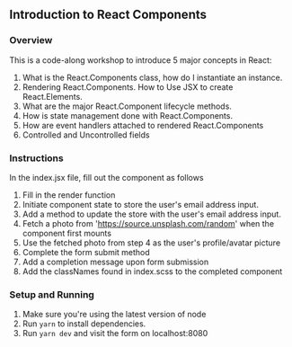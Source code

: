 ## Introduction to React Components ##

### Overview ###
This is a code-along workshop to introduce 5 major concepts in React:
1. What is the React.Components class, how do I instantiate an instance.
2. Rendering React.Components. How to  Use JSX to create React.Elements.
3. What are the major React.Component lifecycle methods.
4. How is state management done with React.Components.
5. How are event handlers attached to rendered React.Components
6. Controlled and Uncontrolled fields

### Instructions ###
In the index.jsx file, fill out the component as follows
1. Fill in the render function
2. Initiate component state to store the user's email address input.
3. Add a method to update the store with the user's email address input.
4. Fetch a photo from 'https://source.unsplash.com/random' when the component first mounts
5. Use the fetched photo from step 4 as the user's profile/avatar picture
6. Complete the form submit method
7. Add a completion message upon form submission
7. Add the classNames found in index.scss to the completed component

### Setup and Running ###
1. Make sure you're using the latest version of node
2. Run `yarn` to install dependencies.
3. Run `yarn dev` and visit the form on localhost:8080

